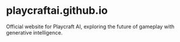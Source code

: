 # playcraftai.github.io
Official website for Playcraft AI, exploring the future of gameplay with generative intelligence.
